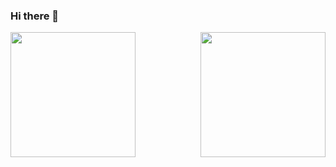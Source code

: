 ### Hi there 👋

<!--
**lucasfgrecco/lucasfgrecco** is a ✨ _special_ ✨ repository because its `README.md` (this file) appears on your GitHub profile.

Here are some ideas to get you started:

- 🔭 I’m currently working on ...
- 🌱 I’m currently learning ...
- 👯 I’m looking to collaborate on ...
- 🤔 I’m looking for help with ...
- 💬 Ask me about ...
- 📫 How to reach me: ...
- 😄 Pronouns: ...
- ⚡ Fun fact: ...
-->

<div >
<a href="https://github.com/lucasfgrecco">
<img height="200em" src="https://github-readme-stats.vercel.app/api?username=lucasfgrecco&show_icons=true&theme=transparent&include_all_commits=true&count_private=true"/>
<img align="right"height="200em" src="https://github-readme-stats.vercel.app/api/top-langs/?username=lucasfgrecco&layout=compact&langs_count=7&theme=transparent"/>

</div>
